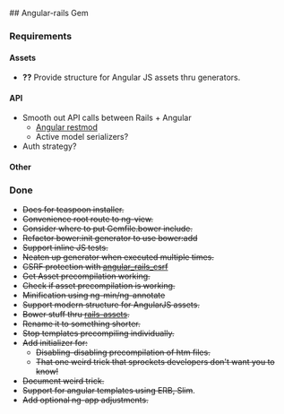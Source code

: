 ## Angular-rails Gem

### Requirements

#### Assets
* __??__ Provide structure for Angular JS assets thru generators.

#### API
* Smooth out API calls between Rails + Angular
  - [Angular restmod](https://github.com/platanus/angular-restmod)
  - Active model serializers?
* Auth strategy?

#### Other

### Done
* ~~Docs for teaspoon installer.~~
* ~~Convenience root route to ng-view.~~
* ~~Consider where to put Gemfile.bower include.~~
* ~~Refactor bower:init generator to use bower:add~~
* ~~Support inline JS tests.~~
* ~~Neaten up generator when executed multiple times.~~
* ~~CSRF protection with [angular_rails_csrf](https://github.com/jsanders/angular_rails_csrf)~~
* ~~Get Asset precompilation working.~~
* ~~Check if asset precompilation is working.~~
* ~~Minification using ng-min/ng-annotate~~
* ~~Support modern structure for AngularJS assets.~~
* ~~Bower stuff thru [rails-assets](https://rails-assets.org/).~~
* ~~Rename it to something shorter.~~
* ~~Stop templates precompiling individually.~~
* ~~Add initializer for:~~
    * ~~Disabling-disabling precompilation of htm files.~~
    * ~~That one weird trick that sprockets developers don't want you to know!~~
* ~~Document weird trick.~~
* ~~Support for angular templates using ERB, Slim~~.
* ~~Add optional ng-app adjustments.~~

